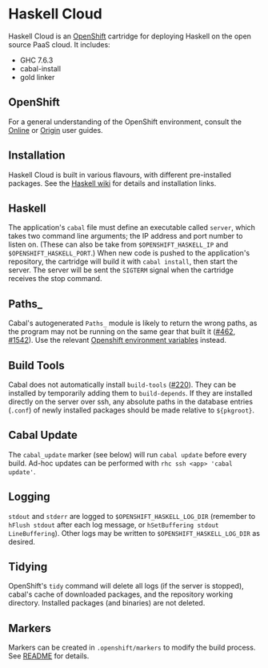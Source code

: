 Haskell Cloud
=============

Haskell Cloud is an [OpenShift](https://www.openshift.com/) cartridge for deploying Haskell on the open source PaaS cloud. It includes:

- GHC 7.6.3
- cabal-install
- gold linker

OpenShift
---------
For a general understanding of the OpenShift environment, consult the [Online](https://access.redhat.com/site/documentation/en-US/OpenShift_Online/2.0/html/User_Guide/) or [Origin](http://openshift.github.io/documentation/oo_user_guide.html) user guides.

Installation
------------
Haskell Cloud is built in various flavours, with different pre-installed packages. See the [Haskell wiki](http://www.haskell.org/haskellwiki/Web/Cloud) for details and installation links.

Haskell
-------
The application's `cabal` file must define an executable called `server`, which takes two command line arguments; the IP address and port number to listen on. (These can also be take from `$OPENSHIFT_HASKELL_IP` and `$OPENSHIFT_HASKELL_PORT`.) When new code is pushed to the application's repository, the cartridge will build it with `cabal install`, then start the server. The server will be sent the `SIGTERM` signal when the cartridge receives the stop command.

Paths_
------
Cabal's autogenerated `Paths_` module is likely to return the wrong paths, as the program may not be running on the same gear that built it ([#462](https://github.com/haskell/cabal/issues/462), [#1542](https://github.com/haskell/cabal/issues/1542)). Use the relevant [Openshift environment variables](https://www.openshift.com/page/openshift-environment-variables) instead.

Build Tools
-----------
Cabal does not automatically install `build-tools` ([#220](https://github.com/haskell/cabal/issues/220)). They can be installed by temporarily adding them to `build-depends`. If they are installed directly on the server over ssh, any absolute paths in the database entries (`.conf`) of newly installed packages should be made relative to `${pkgroot}`.

Cabal Update
------------
The `cabal_update` marker (see below) will run `cabal update` before every build. Ad-hoc updates can be performed with `rhc ssh <app> 'cabal update'`.

Logging
-------
`stdout` and `stderr` are logged to `$OPENSHIFT_HASKELL_LOG_DIR` (remember to `hFlush stdout` after each log message, or `hSetBuffering stdout LineBuffering`). Other logs may be written to `$OPENSHIFT_HASKELL_LOG_DIR` as desired.

Tidying
-------
OpenShift's `tidy` command will delete all logs (if the server is stopped), cabal's cache of downloaded packages, and the repository working directory. Installed packages (and binaries) are not deleted.

Markers
-------
Markers can be created in `.openshift/markers` to modify the build process. See [README](template/.openshift/markers/README) for details.
